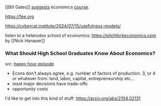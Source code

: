 [[Bill Gates]] [suggests](https://www.gatesnotes.com/Economics) economics [course](https://www.thegreatcourses.com/courses/economics-3rd-edition). 

https://fee.org

https://cybercat.institute/2024/07/15/usefulness-models/

listen to a heterodox school of economics: https://pitchforkeconomics.com by [[Nick Hanauer]] 

### What Should High School Graduates Know About Economics?
src: [happy hour episode](https://econhappyhour.substack.com/p/what-should-high-school-graduates) 
- Econs don't always agree, e.g. number of factors of production. 3, or 4 or whatever from: land, labor, capital, entrepreneurship etc...
- most major decisions have trade-offs
- opportunity costs


I'd like to get into this kind of stuff: https://arxiv.org/abs/2104.02131